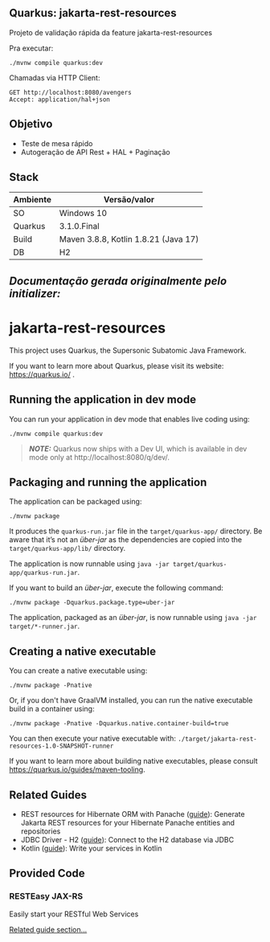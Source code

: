 ## Quarkus: jakarta-rest-resources

Projeto de validação rápida da feature jakarta-rest-resources

Pra executar:
```shell script
./mvnw compile quarkus:dev
```
Chamadas via HTTP Client:
```shell script
GET http://localhost:8080/avengers
Accept: application/hal+json
```

## Objetivo

- Teste de mesa rápido
- Autogeração de API Rest + HAL + Paginação
## Stack

| Ambiente     | Versão/valor                                                |
|--------------| ---------------------------------------------------------------- |
| SO           | Windows 10 |
| Quarkus | 3.1.0.Final |
| Build        | Maven 3.8.8, Kotlin 1.8.21 (Java 17)   |
| DB           | H2 |


## _Documentação gerada originalmente pelo initializer:_

# jakarta-rest-resources

This project uses Quarkus, the Supersonic Subatomic Java Framework.

If you want to learn more about Quarkus, please visit its website: https://quarkus.io/ .

## Running the application in dev mode

You can run your application in dev mode that enables live coding using:

```shell script
./mvnw compile quarkus:dev
```

> **_NOTE:_**  Quarkus now ships with a Dev UI, which is available in dev mode only at http://localhost:8080/q/dev/.

## Packaging and running the application

The application can be packaged using:

```shell script
./mvnw package
```

It produces the `quarkus-run.jar` file in the `target/quarkus-app/` directory.
Be aware that it’s not an _über-jar_ as the dependencies are copied into the `target/quarkus-app/lib/` directory.

The application is now runnable using `java -jar target/quarkus-app/quarkus-run.jar`.

If you want to build an _über-jar_, execute the following command:

```shell script
./mvnw package -Dquarkus.package.type=uber-jar
```

The application, packaged as an _über-jar_, is now runnable using `java -jar target/*-runner.jar`.

## Creating a native executable

You can create a native executable using:

```shell script
./mvnw package -Pnative
```

Or, if you don't have GraalVM installed, you can run the native executable build in a container using:

```shell script
./mvnw package -Pnative -Dquarkus.native.container-build=true
```

You can then execute your native executable with: `./target/jakarta-rest-resources-1.0-SNAPSHOT-runner`

If you want to learn more about building native executables, please consult https://quarkus.io/guides/maven-tooling.

## Related Guides

- REST resources for Hibernate ORM with Panache ([guide](https://quarkus.io/guides/rest-data-panache)): Generate Jakarta
  REST resources for your Hibernate Panache entities and repositories
- JDBC Driver - H2 ([guide](https://quarkus.io/guides/datasource)): Connect to the H2 database via JDBC
- Kotlin ([guide](https://quarkus.io/guides/kotlin)): Write your services in Kotlin

## Provided Code

### RESTEasy JAX-RS

Easily start your RESTful Web Services

[Related guide section...](https://quarkus.io/guides/getting-started#the-jax-rs-resources)
